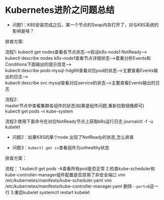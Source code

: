 # Kubernetes进阶之问题总结

- 问题1：K8S安装完成之后，某一个节点的Swap内存打开了，对与K8S系统的影响是啥？

排查方案:

流程1: kubectl get nodes查看各节点状态-->假设k8s-node1 NotReady-->  
kubectl describe nodes k8s-node1查看节点详细状态-->着重分析Events和Conditions下面输出的提示信息-->  
kubectl describe pods mysql-hdg66查看对应pod的状态-->主要查看Events输出的日志-->  
kubectl describe svc mysql查看对应service的状态-->主要查看Events输出的日志

流程2:  
master节点中查看集群各组件的状态(如果是组件问题,重新拉取镜像即可)  
kubectl get pods -n kube-system

流程3:使用下面命令在对应NotReady节点上获取k8s运行日志
journalctl -f -u kubelet

- 问题2：如果K8S的某个node 出现了NotReady的状态,怎么排查

- 问题3：`kubectl get cs`查看组件为unhealthy状态

排查方案：

流程：
1.kubectl get pods -A查看所有pod是否正常
2.检查kube-scheduler和kube-controller-manager组件配置是否禁用了非安全端口
vim /etc/kubernetes/manifests/kube-scheduler.yaml
vim /etc/kubernetes/manifests/kube-controller-manager.yaml
删除`--port=0`这一行
3.重启kubelet
systemctl restart kubelet
